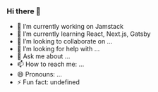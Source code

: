 ### Hi there 👋

- 🔭 I’m currently working on Jamstack
- 🌱 I’m currently learning React, Next.js, Gatsby
- 👯 I’m looking to collaborate on ...
- 🤔 I’m looking for help with ...
- 💬 Ask me about ...
- 📫 How to reach me: ...
- 😄 Pronouns: ...
- ⚡ Fun fact: undefined
